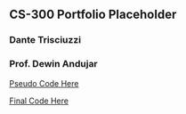 
## CS-300 Portfolio Placeholder
### Dante Trisciuzzi
### Prof. Dewin Andujar

[Pseudo Code Here](/Pseudocode%20-%20Project%20One%20Dante%20Trisciuzzi.pdf)

[Final Code Here](/CS300-Proj2/CS300-Proj2)
